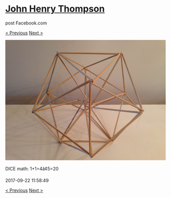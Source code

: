 # [John Henry Thompson](../README.md)
post Facebook.com

[< Previous](2017-09-22-3.md) [Next >](2017-09-21-1.md)

[![](../media/2017-09-22/Timeline-Photos-DICE-math-1-1-4-5-20.jpg)](../README.md)

DICE math: 1+1=4â¢5=20

2017-09-22 11:58:49

[< Previous](2017-09-22-3.md) [Next >](2017-09-21-1.md)